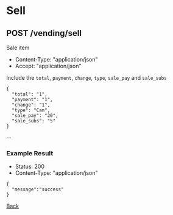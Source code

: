 # Sell
## POST /vending/sell

Sale item

* Content-Type: "application/json"
* Accept:  "application/json"

Include the `total`, `payment`, `change`, `type`, `sale_pay` and `sale_subs`

```
{
  "total": "1",
  "payment": "1", 
  "change": "1", 
  "type": "Can", 
  "sale_pay": "20",
  "sale_subs": "5"
}
```

--

### Example Result

* Status: 200
* Content-Type: "application/json"

```
{
  "message":"success"
}
```
[Back](../index.md)